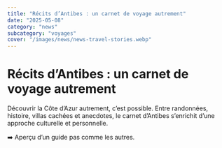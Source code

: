 ```yaml
---
title: "Récits d’Antibes : un carnet de voyage autrement"
date: "2025-05-08"
category: "news"
subcategory: "voyages"
cover: "/images/news/news-travel-stories.webp"
---
```


# Récits d’Antibes : un carnet de voyage autrement

Découvrir la Côte d’Azur autrement, c’est possible. Entre randonnées, histoire, villas cachées et anecdotes, le carnet d’Antibes s’enrichit d’une approche culturelle et personnelle.

➡️ Aperçu d’un guide pas comme les autres.
